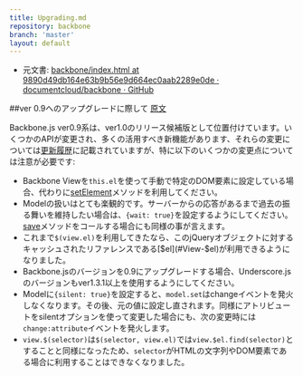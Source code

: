 ```yaml
---
title: Upgrading.md
repository: backbone
branch: 'master'
layout: default
---
```


+ 元文書: [backbone/index.html at 9890d49db164e63b9b56e9d664ec0aab2289e0de · documentcloud/backbone · GitHub](https://github.com/documentcloud/backbone/blob/9890d49db164e63b9b56e9d664ec0aab2289e0de/index.html "backbone/index.html at 9890d49db164e63b9b56e9d664ec0aab2289e0de · documentcloud/backbone · GitHub")

##ver 0.9へのアップグレードに際して [原文](http://backbonejs.org/#upgrading)

Backbone.js ver0.9系は、ver1.0のリリース候補版として位置付けています。いくつかのAPIが変更され、多くの活用すべき新機能があります、それらの変更については[更新履歴](#changelog)に記載されていますが、特に以下のいくつかの変更点については注意が必要です:

+ Backbone Viewを`this.el`を使って手動で特定のDOM要素に設定している場合、代わりに[setElement](#View-setElement)メソッドを利用してください。
+ Modelの扱いはとても楽観的です。サーバーからの応答があるまで過去の振る舞いを維持したい場合は、`{wait: true}`を設定するようにしてください。[save](#Model-save)メソッドをコールする場合にも同様の事が言えます。
+ これまで`$(view.el)`を利用してきたなら、このjQueryオブジェクトに対するキャッシュされたリファレンスである[$el](#View-$el)が利用できるようになりました。
+ Backbone.jsのバージョンを0.9にアップグレードする場合、Underscore.jsのバージョンもver1.3.1以上を使用するようにしてください。
+ Modelに`{silent: true}`を設定すると、`model.set`はchangeイベントを発火しなくなります。その後、元の値に設定し直されます。同様にアトリビュートをsilentオプションを使って変更した場合にも、次の変更時には`change:attribute`イベントを発火します。
+ `view.$(selector)`は`$(selector, view.el)`では`view.$el.find(selector)`とすることと同様になったため、`selector`がHTMLの文字列やDOM要素である場合に利用することはできなくなりました。